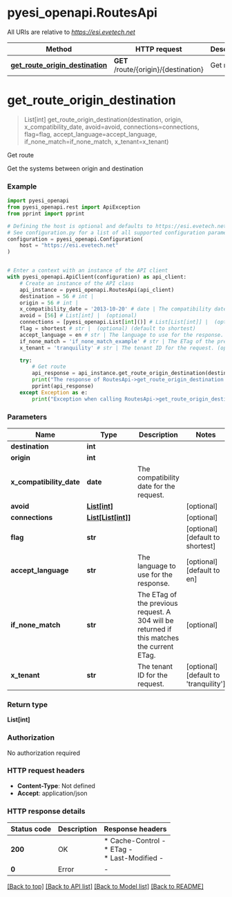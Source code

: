 # pyesi_openapi.RoutesApi

All URIs are relative to *https://esi.evetech.net*

Method | HTTP request | Description
------------- | ------------- | -------------
[**get_route_origin_destination**](RoutesApi.md#get_route_origin_destination) | **GET** /route/{origin}/{destination} | Get route


# **get_route_origin_destination**
> List[int] get_route_origin_destination(destination, origin, x_compatibility_date, avoid=avoid, connections=connections, flag=flag, accept_language=accept_language, if_none_match=if_none_match, x_tenant=x_tenant)

Get route

Get the systems between origin and destination

### Example


```python
import pyesi_openapi
from pyesi_openapi.rest import ApiException
from pprint import pprint

# Defining the host is optional and defaults to https://esi.evetech.net
# See configuration.py for a list of all supported configuration parameters.
configuration = pyesi_openapi.Configuration(
    host = "https://esi.evetech.net"
)


# Enter a context with an instance of the API client
with pyesi_openapi.ApiClient(configuration) as api_client:
    # Create an instance of the API class
    api_instance = pyesi_openapi.RoutesApi(api_client)
    destination = 56 # int | 
    origin = 56 # int | 
    x_compatibility_date = '2013-10-20' # date | The compatibility date for the request.
    avoid = [56] # List[int] |  (optional)
    connections = [pyesi_openapi.List[int]()] # List[List[int]] |  (optional)
    flag = shortest # str |  (optional) (default to shortest)
    accept_language = en # str | The language to use for the response. (optional) (default to en)
    if_none_match = 'if_none_match_example' # str | The ETag of the previous request. A 304 will be returned if this matches the current ETag. (optional)
    x_tenant = 'tranquility' # str | The tenant ID for the request. (optional) (default to 'tranquility')

    try:
        # Get route
        api_response = api_instance.get_route_origin_destination(destination, origin, x_compatibility_date, avoid=avoid, connections=connections, flag=flag, accept_language=accept_language, if_none_match=if_none_match, x_tenant=x_tenant)
        print("The response of RoutesApi->get_route_origin_destination:\n")
        pprint(api_response)
    except Exception as e:
        print("Exception when calling RoutesApi->get_route_origin_destination: %s\n" % e)
```



### Parameters


Name | Type | Description  | Notes
------------- | ------------- | ------------- | -------------
 **destination** | **int**|  | 
 **origin** | **int**|  | 
 **x_compatibility_date** | **date**| The compatibility date for the request. | 
 **avoid** | [**List[int]**](int.md)|  | [optional] 
 **connections** | [**List[List[int]]**](List[int].md)|  | [optional] 
 **flag** | **str**|  | [optional] [default to shortest]
 **accept_language** | **str**| The language to use for the response. | [optional] [default to en]
 **if_none_match** | **str**| The ETag of the previous request. A 304 will be returned if this matches the current ETag. | [optional] 
 **x_tenant** | **str**| The tenant ID for the request. | [optional] [default to &#39;tranquility&#39;]

### Return type

**List[int]**

### Authorization

No authorization required

### HTTP request headers

 - **Content-Type**: Not defined
 - **Accept**: application/json

### HTTP response details

| Status code | Description | Response headers |
|-------------|-------------|------------------|
**200** | OK |  * Cache-Control -  <br>  * ETag -  <br>  * Last-Modified -  <br>  |
**0** | Error |  -  |

[[Back to top]](#) [[Back to API list]](../README.md#documentation-for-api-endpoints) [[Back to Model list]](../README.md#documentation-for-models) [[Back to README]](../README.md)

